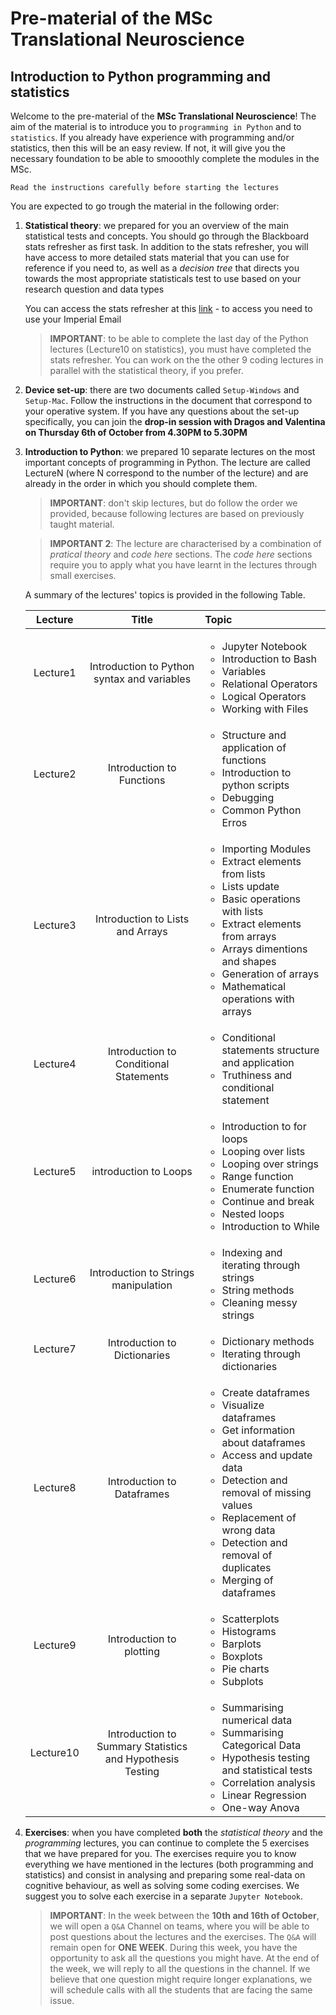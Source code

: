 # Pre-material of the MSc Translational Neuroscience
## Introduction to Python programming and statistics

Welcome to the pre-material of the **MSc Translational Neuroscience**! The aim of the material is to introduce you to `programming in Python` and to `statistics`. If you already have experience with programming and/or statistics, then this will be an easy review. If not, it will give you the necessary foundation to be able to smooothly complete the modules in the MSc.
```
Read the instructions carefully before starting the lectures
```

You are expected to go trough the material in the following order:

1. **Statistical theory**: we prepared for you an overview of the main statistical tests and concepts. You should go through the Blackboard stats refresher as first task. In addition to the stats refresher, you will have access to more detailed stats material that you can use for reference if you need to, as well as a *decision tree* that directs you towards the most appropriate statisticals test to use based on your research question and data types

    You can access the stats refresher at this [link](https://tinyurl.com/SEDICL) - to access you need to use your Imperial Email

    > **IMPORTANT**: to be able to complete the last day of the Python lectures (Lecture10 on statistics), you must have completed the stats refresher. You can work on the the other 9 coding lectures in parallel with the statistical theory, if you prefer.

2. **Device set-up**: there are two documents called `Setup-Windows` and `Setup-Mac`. Follow the instructions in the document that correspond to your operative system. If you have any questions about the set-up specifically, you can join the **drop-in session with Dragos and Valentina on Thursday 6th of October from 4.30PM to 5.30PM**

3. **Introduction to Python**: we prepared 10 separate lectures on the most important concepts of programming in Python. The lecture are called LectureN (where N correspond to the number of the lecture) and are already in the order in which you should complete them.
    > **IMPORTANT**: don't skip lectures, but do follow the order we provided, because following lectures are based on previously taught material.

    > **IMPORTANT 2**: The lecture are characterised by a combination of *pratical theory* and *code here* sections. The *code here* sections require you to apply what you have learnt in the lectures through small exercises.

    A summary of the lectures' topics is provided in the following Table.

    | Lecture | Title | Topic |
    | :---: | :---: |:--- |
    | Lecture1 | Introduction to Python syntax and variables | <ul><li>Jupyter Notebook</li><li>Introduction to Bash</li><li>Variables</li><li>Relational Operators</li><li>Logical Operators</li><li>Working with Files</li></ul> |
    | Lecture2 | Introduction to Functions |<ul><li>Structure and application of functions</li> <li>Introduction to python scripts</li><li>Debugging </li> <li>Common Python Erros </li></ul>|
    | Lecture3 | Introduction to Lists and Arrays |<ul><li>Importing Modules</li><li>Extract elements from lists</li><li>Lists update</li><li>Basic operations with lists</li><li>Extract elements from arrays</li><li>Arrays dimentions and shapes</li><li>Generation of arrays</li><li>Mathematical operations with arrays</li> </ul> |
    | Lecture4| Introduction to Conditional Statements| <ul><li>Conditional statements structure and application</li><li>Truthiness and conditional statement</li> </ul>|
    | Lecture5| introduction to Loops | <ul><li>Introduction to for loops</li><li>Looping over lists</li><li>Looping over strings</li><li>Range function</li><li>Enumerate function</li><li>Continue and break</li><li>Nested loops</li><li>Introduction to While</li> </ul> |
    | Lecture6 | Introduction to Strings manipulation | <ul><li>Indexing and iterating through strings</li><li>String methods</li><li>Cleaning messy strings</li> </ul> |
    | Lecture7 | Introduction to Dictionaries | <ul><li>Dictionary methods</li><li>Iterating through dictionaries</li> </ul> |
    | Lecture8 | Introduction to Dataframes | <ul><li> Create dataframes</li><li>Visualize dataframes</li><li>Get information about dataframes</li><li>Access and update data</li><li>Detection and removal of missing values</li><li>Replacement of wrong data</li><li>Detection and removal of duplicates</li><li>Merging of dataframes</li> </ul> |
    | Lecture9 | Introduction to plotting | <ul><li>Scatterplots</li><li>Histograms</li><li>Barplots</li><li>Boxplots</li><li>Pie charts</li><li>Subplots</li> </ul> |
    | Lecture10 | Introduction to Summary Statistics and Hypothesis Testing | <ul><li>Summarising numerical data</li><li>Summarising Categorical Data</li><li>Hypothesis testing and statistical tests</li><li>Correlation analysis</li><li>Linear Regression</li><li>One-way Anova</li> </ul> |

4. **Exercises**: when you have completed **both** the *statistical theory* and the *programming* lectures, you can continue to complete the 5 exercises that we have prepared for you. The exercises require you to know everything we have mentioned in the lectures (both programming and statistics) and consist in analysing and preparing some real-data on cognitive behaviour, as well as solving some coding exercises. We suggest you to solve each exercise in a separate `Jupyter Notebook`. 


    > **IMPORTANT**: In the week between the **10th and 16th of October**, we will open a `Q&A` Channel on teams, where you will be able to post questions about the lectures and the exercises. The `Q&A` will remain open for **ONE WEEK**. During this week, you have the opportunity to ask all the questions you might have. At the end of the week, we will reply to all the questions in the channel. If we believe that one question might require longer explanations, we will schedule calls with all the students that are facing the same issue.
